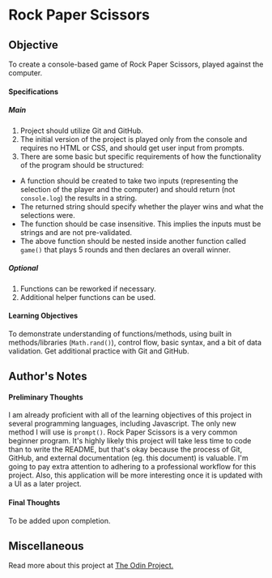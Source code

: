 # Rock Paper Scissors

## Objective

To create a console-based game of Rock Paper Scissors, played against the computer.

#### Specifications

##### Main

1. Project should utilize Git and GitHub.
2. The initial version of the project is played only from the console and requires no HTML or CSS, and should get user input from prompts.
3. There are some basic but specific requirements of how the functionality of the program should be structured:
 * A function should be created to take two inputs (representing the selection of the player and the computer) and should return (not `console.log`) the results in a string.
 * The returned string should specify whether the player wins and what the selections were.
 * The function should be case insensitive. This implies the inputs must be strings and are not pre-validated.
 * The above function should be nested inside another function called `game()` that plays 5 rounds and then declares an overall winner.

##### Optional

1. Functions can be reworked if necessary.
2. Additional helper functions can be used.

#### Learning Objectives

To demonstrate understanding of functions/methods, using built in methods/libraries (`Math.rand()`), control flow, basic syntax, and a bit of data validation. Get additional practice with Git and GitHub.

## Author's Notes

#### Preliminary Thoughts

I am already proficient with all of the learning objectives of this project in several programming languages, including Javascript. The only new method I will use is `prompt()`. Rock Paper Scissors is a very common beginner program. It's highly likely this project will take less time to code than to write the README, but that's okay because the process of Git, GitHub, and external documentation (eg. this document) is valuable. I'm going to pay extra attention to adhering to a professional workflow for this project. Also, this application will be more interesting once it is updated with a UI as a later project. 

#### Final Thoughts

To be added upon completion.

## Miscellaneous

Read more about this project at [The Odin Project.](https://www.theodinproject.com/courses/web-development-101/lessons/rock-paper-scissors)
